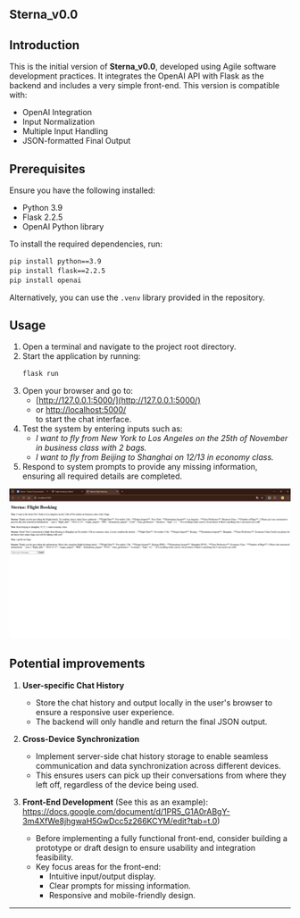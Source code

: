 Sterna_v0.0
---

## Introduction
This is the initial version of **Sterna_v0.0**, developed using Agile software development practices. It integrates the OpenAI API with Flask as the backend and includes a very simple front-end. This version is compatible with:

- OpenAI Integration  
- Input Normalization  
- Multiple Input Handling  
- JSON-formatted Final Output  

## Prerequisites
Ensure you have the following installed:

- Python 3.9  
- Flask 2.2.5  
- OpenAI Python library  

To install the required dependencies, run:
```bash
pip install python==3.9  
pip install flask==2.2.5  
pip install openai
```

Alternatively, you can use the `.venv` library provided in the repository.

## Usage
1. Open a terminal and navigate to the project root directory.
2. Start the application by running:
   ```bash
   flask run
   ```
3. Open your browser and go to:  
   - [http://127.0.0.1:5000/](http://127.0.0.1:5000/)  
   - or [http://localhost:5000/](http://localhost:5000/)  
   to start the chat interface.
4. Test the system by entering inputs such as:
   - *I want to fly from New York to Los Angeles on the 25th of November in business class with 2 bags.*
   - *I want to fly from Beijing to Shanghai on 12/13 in economy class.*
5. Respond to system prompts to provide any missing information, ensuring all required details are completed.

![img.png](img.png)
## Potential improvements

1. **User-specific Chat History**  
   - Store the chat history and output locally in the user's browser to ensure a responsive user experience.  
   - The backend will only handle and return the final JSON output.

2. **Cross-Device Synchronization**  
   - Implement server-side chat history storage to enable seamless communication and data synchronization across different devices.  
   - This ensures users can pick up their conversations from where they left off, regardless of the device being used.

3. **Front-End Development** (See this as an example): https://docs.google.com/document/d/1PR5_G1A0rABgY-3m4XfWe8jhgwaH5GwDcc5z266KCYM/edit?tab=t.0)
   - Before implementing a fully functional front-end, consider building a prototype or draft design to ensure usability and integration feasibility.  
   - Key focus areas for the front-end:  
     - Intuitive input/output display.  
     - Clear prompts for missing information.  
     - Responsive and mobile-friendly design.


---

